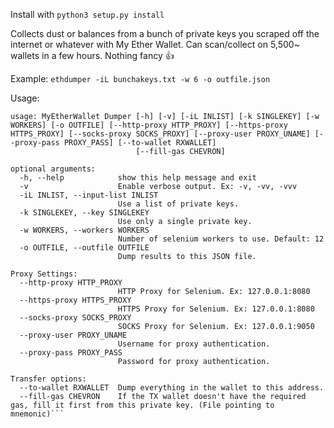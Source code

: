 Install with `python3 setup.py install` 

Collects dust or balances from a bunch of private keys you scraped off the internet or whatever with My Ether Wallet. 
Can scan/collect on 5,500~ wallets in a few hours. Nothing fancy 👍

Example: `ethdumper -iL bunchakeys.txt -w 6 -o outfile.json`

Usage: 

```
usage: MyEtherWallet Dumper [-h] [-v] [-iL INLIST] [-k SINGLEKEY] [-w WORKERS] [-o OUTFILE] [--http-proxy HTTP_PROXY] [--https-proxy HTTPS_PROXY] [--socks-proxy SOCKS_PROXY] [--proxy-user PROXY_UNAME] [--proxy-pass PROXY_PASS] [--to-wallet RXWALLET]
                            [--fill-gas CHEVRON]

optional arguments:
  -h, --help            show this help message and exit
  -v                    Enable verbose output. Ex: -v, -vv, -vvv
  -iL INLIST, --input-list INLIST
                        Use a list of private keys.
  -k SINGLEKEY, --key SINGLEKEY
                        Use only a single private key.
  -w WORKERS, --workers WORKERS
                        Number of selenium workers to use. Default: 12
  -o OUTFILE, --outfile OUTFILE
                        Dump results to this JSON file.

Proxy Settings:
  --http-proxy HTTP_PROXY
                        HTTP Proxy for Selenium. Ex: 127.0.0.1:8080
  --https-proxy HTTPS_PROXY
                        HTTPS Proxy for Selenium. Ex: 127.0.0.1:8080
  --socks-proxy SOCKS_PROXY
                        SOCKS Proxy for Selenium. Ex: 127.0.0.1:9050
  --proxy-user PROXY_UNAME
                        Username for proxy authentication.
  --proxy-pass PROXY_PASS
                        Password for proxy authentication.

Transfer options:
  --to-wallet RXWALLET  Dump everything in the wallet to this address.
  --fill-gas CHEVRON    If the TX wallet doesn't have the required gas, fill it first from this private key. (File pointing to mnemonic)```
